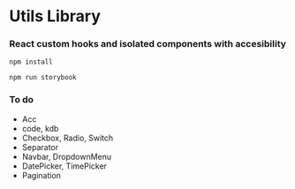 # Utils Library

### React custom hooks and isolated components with accesibility

`npm install`

`npm run storybook`

### To do

- Acc
- code, kdb
- Checkbox, Radio, Switch
- Separator
- Navbar, DropdownMenu
- DatePicker, TimePicker
- Pagination
